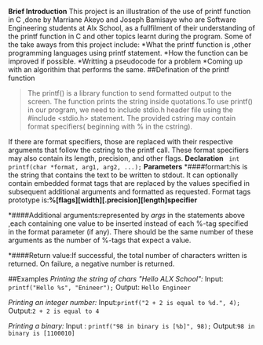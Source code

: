 **Brief Introduction**
This project is an illustration of the use of printf function in C ,done by Marriane Akeyo and Joseph Bamisaye who are Software Engineering students at Alx School, as a fullfilment of their understanding of the printf function in C and other topics learnt during the program.
Some of the take aways from this project include: 
*What the printf function is ,other programming languages using printf statement. 
*How the function can be improved if possible.
*Writting a pseudocode for a problem
*Coming up with an algorithim that performs the same.
##Defination of the printf function
>The printf() is a library function to send formatted output to the screen. The function prints the string inside quotations.To use printf() in our program, we need to include stdio.h header file using the #include <stdio.h> statement. The provided cstring may contain format specifiers( beginning with % in the cstring).

If there are format specifiers, those are replaced with their respective arguments that follow the cstring to the printf call. These format specifiers may also contain its length, precision, and other flags.
**Declaration**
``` int printf(char *format, arg1, arg2, ...);```
**Parameters**
*####formart:his is the string that contains the text to be written to stdout. It can optionally contain embedded format tags that are replaced by the values specified in subsequent additional arguments and formatted as requested. Format tags prototype is:**%[flags][width][.precision][length]specifier**

*####Additional arguments:represented by *args* in the statements above ,each containing one value to be inserted instead of each %-tag specified in the format parameter (if any). There should be the same number of these arguments as the number of %-tags that expect a value.

*####Return value:If successful, the total number of characters written is returned. On failure, a negative number is returned.

##Examples
*Printing the string of chars "Hello ALX School":*
Input: ```printf("Hello %s", "Enineer");```
Output: ```Hello Engineer```

*Printing an integer number:*
Input:```printf("2 + 2 is equal to %d.", 4);```
Output:```2 + 2 is equal to 4```

*Printing a binary:*
Input : ```printf("98 in binary is [%b]", 98);```
Output:```98 in binary is [1100010]```





